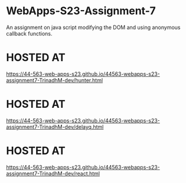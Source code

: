 # WebApps-S23-Assignment-7
An assignment on java script modifying the DOM and using anonymous callback functions.
# HOSTED AT
 https://44-563-web-apps-s23.github.io/44563-webapps-s23-assignment7-TrinadhM-dev/hunter.html

 # HOSTED AT
  https://44-563-web-apps-s23.github.io/44563-webapps-s23-assignment7-TrinadhM-dev/delayq.html

 # HOSTED AT
  https://44-563-web-apps-s23.github.io/44563-webapps-s23-assignment7-TrinadhM-dev/react.html
  